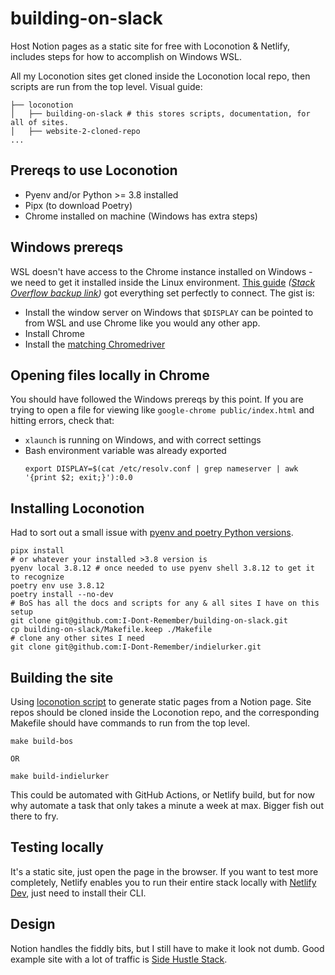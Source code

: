 # building-on-slack

Host Notion pages as a static site for free with Loconotion & Netlify, includes steps for how to accomplish on Windows WSL.

All my Loconotion sites get cloned inside the Loconotion local repo, then scripts are run from the top level. Visual guide:

```shell
├── loconotion
│   ├── building-on-slack # this stores scripts, documentation, for all of sites.
│   ├── website-2-cloned-repo
...
```

## Prereqs to use Loconotion

- Pyenv and/or Python >= 3.8 installed
- Pipx (to download Poetry)
- Chrome installed on machine (Windows has extra steps)

## Windows prereqs

WSL doesn't have access to the Chrome instance installed on Windows - we need to get it installed inside the Linux environment. [This guide](https://www.gregbrisebois.com/posts/chromedriver-in-wsl2/) _([Stack Overflow backup link](https://stackoverflow.com/questions/63290844/how-to-run-selenium-chromedriver-from-python3-on-wsl2))_ got everything set perfectly to connect. The gist is:

- Install the window server on Windows that `$DISPLAY` can be pointed to from WSL and use Chrome like you would any other app.
- Install Chrome
- Install the [matching Chromedriver](https://chromedriver.chromium.org/)

## Opening files locally in Chrome

You should have followed the Windows prereqs by this point. If you are trying to open a file for viewing like `google-chrome public/index.html` and hitting errors, check that:

- `xlaunch` is running on Windows, and with correct settings
- Bash environment variable was already exported
  ```shell
  export DISPLAY=$(cat /etc/resolv.conf | grep nameserver | awk '{print $2; exit;}'):0.0
  ```

## Installing Loconotion

Had to sort out a small issue with [pyenv and poetry Python versions](https://stackoverflow.com/questions/70950511/using-poetry-with-pyenv-and-having-python-version-issues).

```shell
pipx install 
# or whatever your installed >3.8 version is
pyenv local 3.8.12 # once needed to use pyenv shell 3.8.12 to get it to recognize
poetry env use 3.8.12
poetry install --no-dev
# BoS has all the docs and scripts for any & all sites I have on this setup
git clone git@github.com:I-Dont-Remember/building-on-slack.git
cp building-on-slack/Makefile.keep ./Makefile
# clone any other sites I need
git clone git@github.com:I-Dont-Remember/indielurker.git
```

## Building the site

Using [loconotion script](https://github.com/leoncvlt/loconotion) to generate static pages from a Notion page. Site repos should be cloned inside the Loconotion repo, and the corresponding Makefile should have commands to run from the top level.

```shell
make build-bos

OR 

make build-indielurker
```

This could be automated with GitHub Actions, or Netlify build, but for now why automate a task that only takes a minute a week at max. Bigger fish out there to fry.

## Testing locally

It's a static site, just open the page in the browser. If you want to test more completely, Netlify enables you to run their entire stack locally with [Netlify Dev](https://www.netlify.com/products/dev/), just need to install their CLI.

## Design

Notion handles the fiddly bits, but I still have to make it look not dumb. Good example site
with a lot of traffic is [Side Hustle Stack](https://sidehustlestack.co/).
